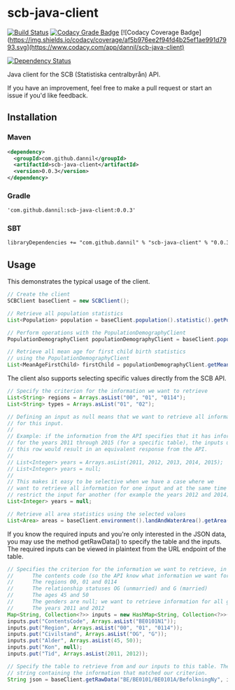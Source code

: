 # scb-java-client

[![Build Status](https://img.shields.io/travis/dannil/scb-java-client/dev.svg)](https://travis-ci.org/dannil/scb-java-client)
[![Codacy Grade Badge](https://img.shields.io/codacy/grade/af5b976ee2f94fd4b25ef1ae991d7993.svg)](https://www.codacy.com/app/dannil/scb-java-client)
[![Codacy Coverage Badge](https://img.shields.io/codacy/coverage/af5b976ee2f94fd4b25ef1ae991d7993.svg](https://www.codacy.com/app/dannil/scb-java-client)


[![Dependency Status](https://www.versioneye.com/user/projects/56d19801157a69002ea956d6/badge.svg?style=flat)](https://www.versioneye.com/user/projects/56d19801157a69002ea956d6)

Java client for the SCB (Statistiska centralbyrån) API.

If you have an improvement, feel free to make a pull request or start an issue if you'd like feedback.

## Installation

### Maven

```xml
<dependency>
  <groupId>com.github.dannil</groupId>
  <artifactId>scb-java-client</artifactId>
  <version>0.0.3</version>
</dependency>
```

### Gradle
```xml
'com.github.dannil:scb-java-client:0.0.3'
```

### SBT
```xml
libraryDependencies += "com.github.dannil" % "scb-java-client" % "0.0.3"
```

## Usage

This demonstrates the typical usage of the client.

```java
// Create the client
SCBClient baseClient = new SCBClient();

// Retrieve all population statistics
List<Population> population = baseClient.population().statistic().getPopulation();

// Perform operations with the PopulationDemographyClient
PopulationDemographyClient populationDemographyClient = baseClient.population().demography();

// Retrieve all mean age for first child birth statistics 
// using the PopulationDemographyClient
List<MeanAgeFirstChild> firstChild = populationDemographyClient.getMeanAgeFirstChild();
```

The client also supports selecting specific values directly from the SCB API.

```java
// Specify the criterion for the information we want to retrieve
List<String> regions = Arrays.asList("00", "01", "0114");
List<String> types = Arrays.asList("01", "02");

// Defining an input as null means that we want to retrieve all information
// for this input. 
// 
// Example: if the information from the API specifies that it has information 
// for the years 2011 through 2015 (for a specific table), the inputs underneath 
// this row would result in an equivalent response from the API.
//
// List<Integer> years = Arrays.asList(2011, 2012, 2013, 2014, 2015);
// List<Integer> years = null;
// 
// This makes it easy to be selective when we have a case where we 
// want to retrieve all information for one input and at the same time 
// restrict the input for another (for example the years 2012 and 2014).
List<Integer> years = null;

// Retrieve all area statistics using the selected values
List<Area> areas = baseClient.environment().landAndWaterArea().getArea(regions, types, years);
```

If you know the required inputs and you're only interested in the JSON data, you may use the 
method getRawData() to specify the table and the inputs. The required inputs can be viewed in 
plaintext from the URL endpoint of the table.
```java
// Specifies the criterion for the information we want to retrieve, in this case:
// 		The contents code (so the API know what information we want for the response)
//		The regions 00, 01 and 0114
//		The relationship statuses OG (unmarried) and G (married)
//		The ages 45 and 50
//		The genders are null; we want to retrieve information for all genders
//		The years 2011 and 2012
Map<String, Collection<?>> inputs = new HashMap<String, Collection<?>>();
inputs.put("ContentsCode", Arrays.asList("BE0101N1"));
inputs.put("Region", Arrays.asList("00", "01", "0114"));
inputs.put("Civilstand", Arrays.asList("OG", "G"));
inputs.put("Alder", Arrays.asList(45, 50));
inputs.put("Kon", null);
inputs.put("Tid", Arrays.asList(2011, 2012));

// Specify the table to retrieve from and our inputs to this table. The response will be a JSON
// string containing the information that matched our criterion.
String json = baseClient.getRawData("BE/BE0101/BE0101A/BefolkningNy", inputs);